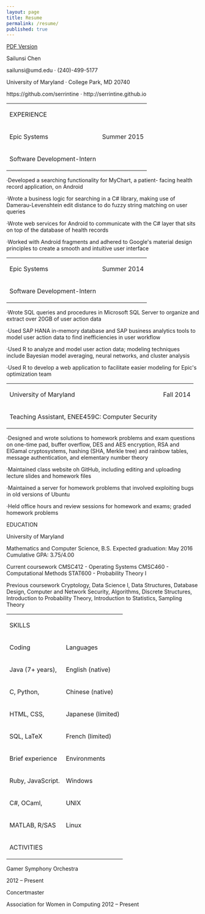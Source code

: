 ```yaml
---
layout: page
title: Resume
permalink: /resume/
published: true
---
```




<a href="{{ site.baseurl }}/assets/sailunsi-resume.pdf">PDF Version</a>

<div id="page_1">
<div id="id_1">
<p class="p0 ft0">Sailunsi Chen</p>
<p class="p1 ft2">sailunsi@umd.edu <span class="ft1">&middot; </span><nobr>(240)-499-5177</nobr></p>
<p class="p2 ft2">University of Maryland <span class="ft1">&middot; </span>College Park, MD 20740</p>
<p class="p3 ft2">https://github.com/serrintine <span class="ft1">&middot; </span>http://serrintine.github.io</p>
</div>
<div id="id_2">
<div id="id_2_1">
<table class="t0">
<tr>
	<td class="tr0 td0"><p class="p4 ft3">EXPERIENCE</p></td>
	<td class="tr0 td1"><p class="p4 ft4">&nbsp;</p></td>
</tr>
<tr>
	<td class="tr1 td0"><p class="p4 ft5">Epic Systems</p></td>
	<td class="tr1 td1"><p class="p4 ft6">Summer 2015</p></td>
</tr>
<tr>
	<td class="tr2 td0"><p class="p4 ft7">Software <nobr>Development-Intern</nobr></p></td>
	<td class="tr2 td1"><p class="p4 ft4">&nbsp;</p></td>
</tr>
</table>
<p class="p5 ft10"><span class="ft1">&middot;</span><span class="ft9">Developed a searching functionality for MyChart, a patient- facing health record application, on Android</span></p>
<p class="p6 ft10"><span class="ft1">&middot;</span><span class="ft9">Wrote a business logic for searching in a C# library, making use of </span><nobr>Damerau-Levenshtein</nobr> edit distance to do fuzzy string matching on user queries</p>
<p class="p7 ft12"><span class="ft1">&middot;</span><span class="ft11">Wrote web services for Android to communicate with the C# layer that sits on top of the database of health records</span></p>
<p class="p8 ft14"><span class="ft1">&middot;</span><span class="ft13">Worked with Android fragments and adhered to Google's material design principles to create a smooth and intuitive user interface</span></p>
<table class="t1">
<tr>
	<td class="tr3 td0"><p class="p4 ft5">Epic Systems</p></td>
	<td class="tr3 td1"><p class="p4 ft6">Summer 2014</p></td>
</tr>
<tr>
	<td class="tr4 td0"><p class="p4 ft7">Software <nobr>Development-Intern</nobr></p></td>
	<td class="tr4 td1"><p class="p4 ft4">&nbsp;</p></td>
</tr>
</table>
<p class="p9 ft10"><span class="ft1">&middot;</span><span class="ft9">Wrote SQL queries and procedures in Microsoft SQL Server to organize and extract over 20GB of user action data</span></p>
<p class="p10 ft10"><span class="ft1">&middot;</span><span class="ft9">Used SAP HANA </span><nobr>in-memory</nobr> database and SAP business analytics tools to model user action data to find inefficiencies in user workflow</p>
<p class="p11 ft10"><span class="ft1">&middot;</span><span class="ft9">Used R to analyze and model user action data; modeling techniques include Bayesian model averaging, neural networks, and cluster analysis</span></p>
<p class="p12 ft10"><span class="ft1">&middot;</span><span class="ft9">Used R to develop a web application to facilitate easier modeling for Epic's optimization team</span></p>
<table class="t2">
<tr>
	<td class="tr3 td2"><p class="p4 ft5">University of Maryland</p></td>
	<td class="tr3 td3"><p class="p4 ft6">Fall 2014</p></td>
</tr>
<tr>
	<td class="tr4 td2"><p class="p4 ft7">Teaching Assistant, ENEE459C: Computer Security</p></td>
	<td class="tr4 td3"><p class="p4 ft4">&nbsp;</p></td>
</tr>
</table>
<p class="p13 ft10"><span class="ft1">&middot;</span><span class="ft9">Designed and wrote solutions to homework problems and exam questions on </span><nobr>one-time</nobr> pad, buffer overflow, DES and AES encryption, RSA and ElGamal cryptosystems, hashing (SHA, Merkle tree) and rainbow tables, message authentication, and elementary number theory</p>
<p class="p14 ft10"><span class="ft1">&middot;</span><span class="ft9">Maintained class website oh GitHub, including editing and uploading lecture slides and homework files</span></p>
<p class="p15 ft10"><span class="ft1">&middot;</span><span class="ft9">Maintained a server for homework problems that involved exploiting bugs in old versions of Ubuntu</span></p>
<p class="p16 ft10"><span class="ft1">&middot;</span><span class="ft9">Held office hours and review sessions for homework and exams; graded homework problems</span></p>
</div>
<div id="id_2_2">
<p class="p17 ft3">EDUCATION</p>
<p class="p18 ft15">University of Maryland</p>
<p class="p19 ft16">Mathematics and Computer Science, B.S. <span class="ft14">Expected graduation: May 2016 Cumulative GPA: 3.75/4.00</span></p>
<p class="p20 ft16">Current coursework <span class="ft14">CMSC412 - Operating Systems CMSC460 - Computational Methods STAT600 - Probability Theory I</span></p>
<p class="p21 ft17">Previous coursework <span class="ft10">Cryptology, Data Science I, Data Structures, Database Design, Computer and Network Security, Algorithms, Discrete Structures, Introduction to Probability Theory, Introduction to Statistics, Sampling Theory</span></p>
<table class="t3">
<tr>
	<td class="tr0 td4"><p class="p4 ft3">SKILLS</p></td>
	<td class="tr0 td5"><p class="p4 ft4">&nbsp;</p></td>
</tr>
<tr>
	<td class="tr5 td4"><p class="p4 ft7">Coding</p></td>
	<td class="tr5 td5"><p class="p4 ft7">Languages</p></td>
</tr>
<tr>
	<td class="tr2 td4"><p class="p4 ft6">Java (7+ years),</p></td>
	<td class="tr2 td5"><p class="p4 ft6">English (native)</p></td>
</tr>
<tr>
	<td class="tr2 td4"><p class="p4 ft6">C, Python,</p></td>
	<td class="tr2 td5"><p class="p4 ft6">Chinese (native)</p></td>
</tr>
<tr>
	<td class="tr4 td4"><p class="p4 ft6">HTML, CSS,</p></td>
	<td class="tr4 td5"><p class="p4 ft6">Japanese (limited)</p></td>
</tr>
<tr>
	<td class="tr2 td4"><p class="p4 ft6">SQL, LaTeX</p></td>
	<td class="tr2 td5"><p class="p4 ft6">French (limited)</p></td>
</tr>
<tr>
	<td class="tr6 td4"><p class="p4 ft7">Brief experience</p></td>
	<td class="tr6 td5"><p class="p4 ft7">Environments</p></td>
</tr>
<tr>
	<td class="tr4 td4"><p class="p4 ft6">Ruby, JavaScript.</p></td>
	<td class="tr4 td5"><p class="p4 ft6">Windows</p></td>
</tr>
<tr>
	<td class="tr2 td4"><p class="p4 ft6">C#, OCaml,</p></td>
	<td class="tr2 td5"><p class="p4 ft6">UNIX</p></td>
</tr>
<tr>
	<td class="tr4 td4"><p class="p4 ft6">MATLAB, R/SAS</p></td>
	<td class="tr4 td5"><p class="p4 ft6">Linux</p></td>
</tr>
<tr>
	<td class="tr7 td4"><p class="p4 ft18">ACTIVITIES</p></td>
	<td class="tr7 td5"><p class="p4 ft4">&nbsp;</p></td>
</tr>
</table>
<p class="p18 ft7">Gamer Symphony Orchestra</p>
<p class="p22 ft6">2012 – Present</p>
<p class="p23 ft6">Concertmaster</p>
<p class="p24 ft17">Association for Women in Computing <span class="ft10">2012 – Present</span></p>
</div>
</div>
</div>